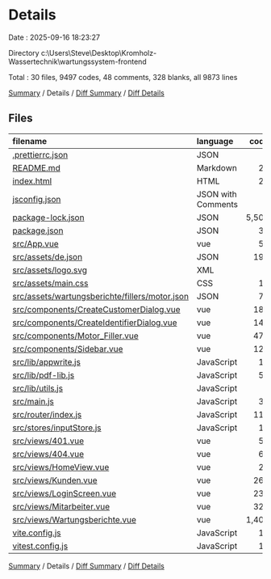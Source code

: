 # Details

Date : 2025-09-16 18:23:27

Directory c:\\Users\\Steve\\Desktop\\Kromholz-Wassertechnik\\wartungssystem-frontend

Total : 30 files,  9497 codes, 48 comments, 328 blanks, all 9873 lines

[Summary](results.md) / Details / [Diff Summary](diff.md) / [Diff Details](diff-details.md)

## Files
| filename | language | code | comment | blank | total |
| :--- | :--- | ---: | ---: | ---: | ---: |
| [.prettierrc.json](/.prettierrc.json) | JSON | 6 | 0 | 1 | 7 |
| [README.md](/README.md) | Markdown | 22 | 0 | 14 | 36 |
| [index.html](/index.html) | HTML | 23 | 2 | 1 | 26 |
| [jsconfig.json](/jsconfig.json) | JSON with Comments | 8 | 0 | 1 | 9 |
| [package-lock.json](/package-lock.json) | JSON | 5,500 | 0 | 1 | 5,501 |
| [package.json](/package.json) | JSON | 39 | 0 | 1 | 40 |
| [src/App.vue](/src/App.vue) | vue | 52 | 0 | 6 | 58 |
| [src/assets/de.json](/src/assets/de.json) | JSON | 194 | 0 | 0 | 194 |
| [src/assets/logo.svg](/src/assets/logo.svg) | XML | 1 | 0 | 1 | 2 |
| [src/assets/main.css](/src/assets/main.css) | CSS | 10 | 0 | 1 | 11 |
| [src/assets/wartungsberichte/fillers/motor.json](/src/assets/wartungsberichte/fillers/motor.json) | JSON | 77 | 0 | 12 | 89 |
| [src/components/CreateCustomerDialog.vue](/src/components/CreateCustomerDialog.vue) | vue | 189 | 0 | 15 | 204 |
| [src/components/CreateIdentifierDialog.vue](/src/components/CreateIdentifierDialog.vue) | vue | 142 | 0 | 16 | 158 |
| [src/components/Motor\_Filler.vue](/src/components/Motor_Filler.vue) | vue | 471 | 0 | 28 | 499 |
| [src/components/Sidebar.vue](/src/components/Sidebar.vue) | vue | 121 | 10 | 25 | 156 |
| [src/lib/appwrite.js](/src/lib/appwrite.js) | JavaScript | 12 | 0 | 4 | 16 |
| [src/lib/pdf-lib.js](/src/lib/pdf-lib.js) | JavaScript | 50 | 12 | 12 | 74 |
| [src/lib/utils.js](/src/lib/utils.js) | JavaScript | 9 | 4 | 2 | 15 |
| [src/main.js](/src/main.js) | JavaScript | 30 | 0 | 7 | 37 |
| [src/router/index.js](/src/router/index.js) | JavaScript | 111 | 0 | 8 | 119 |
| [src/stores/inputStore.js](/src/stores/inputStore.js) | JavaScript | 18 | 0 | 2 | 20 |
| [src/views/401.vue](/src/views/401.vue) | vue | 59 | 0 | 5 | 64 |
| [src/views/404.vue](/src/views/404.vue) | vue | 68 | 0 | 5 | 73 |
| [src/views/HomeView.vue](/src/views/HomeView.vue) | vue | 27 | 0 | 3 | 30 |
| [src/views/Kunden.vue](/src/views/Kunden.vue) | vue | 266 | 0 | 22 | 288 |
| [src/views/LoginScreen.vue](/src/views/LoginScreen.vue) | vue | 237 | 0 | 25 | 262 |
| [src/views/Mitarbeiter.vue](/src/views/Mitarbeiter.vue) | vue | 321 | 0 | 24 | 345 |
| [src/views/Wartungsberichte.vue](/src/views/Wartungsberichte.vue) | vue | 1,409 | 19 | 81 | 1,509 |
| [vite.config.js](/vite.config.js) | JavaScript | 12 | 1 | 3 | 16 |
| [vitest.config.js](/vitest.config.js) | JavaScript | 13 | 0 | 2 | 15 |

[Summary](results.md) / Details / [Diff Summary](diff.md) / [Diff Details](diff-details.md)
